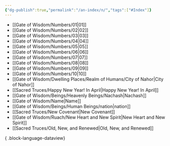 ```yaml
---
{"dg-publish":true,"permalink":"/an-index/n/","tags":["#Index"]}
---
```



- [[Gate of Wisdom/Numbers/01\|01]]
- [[Gate of Wisdom/Numbers/02\|02]]
- [[Gate of Wisdom/Numbers/03\|03]]
- [[Gate of Wisdom/Numbers/04\|04]]
- [[Gate of Wisdom/Numbers/05\|05]]
- [[Gate of Wisdom/Numbers/06\|06]]
- [[Gate of Wisdom/Numbers/07\|07]]
- [[Gate of Wisdom/Numbers/08\|08]]
- [[Gate of Wisdom/Numbers/09\|09]]
- [[Gate of Wisdom/Numbers/10\|10]]
- [[Gate of Wisdom/Dwelling Places/Realm of Humans/City of Nahor\|City of Nahor]]
- [[Sacred Truces/Happy New Year! In April\|Happy New Year! In April]]
- [[Gate of Wisdom/Beings/Heavenly Beings/Nachash\|Nachash]]
- [[Gate of Wisdom/Name\|Name]]
- [[Gate of Wisdom/Beings/Human Beings/nation\|nation]]
- [[Sacred Truces/New Covenant\|New Covenant]]
- [[Gate of Wisdom/Ruach/New Heart and New Spirit\|New Heart and New Spirit]]
- [[Sacred Truces/Old, New, and Renewed\|Old, New, and Renewed]]

{ .block-language-dataview}